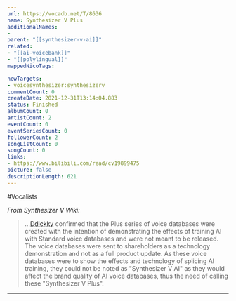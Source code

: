 ```yaml
---
url: https://vocadb.net/T/8636
name: Synthesizer V Plus
additionalNames: 
- 
parent: "[[synthesizer-v-ai]]"
related:
- "[[ai-voicebank]]"
- "[[polylingual]]"
mappedNicoTags:

newTargets:
- voicesynthesizer:synthesizerv
commentCount: 0
createDate: 2021-12-31T13:14:04.883
status: Finished
albumCount: 0
artistCount: 2
eventCount: 0
eventSeriesCount: 0
followerCount: 2
songListCount: 0
songCount: 0
links: 
- https://www.bilibili.com/read/cv19899475
picture: false
descriptionLength: 621
---
```


#Vocalists

*From Synthesizer V Wiki:*
>...[Ddickky](https://vocadb.net/Ar/16527) confirmed that the Plus series of voice databases were created with the intention of demonstrating the effects of training AI with Standard voice databases and were not meant to be released. The voice databases were sent to shareholders as a technology demonstration and not as a full product update. As these voice databases were to show the effects and technology of splicing AI training, they could not be noted as "Synthesizer V AI" as they would affect the brand quality of AI voice databases, thus the need of calling these "Synthesizer V Plus".

---

